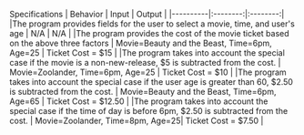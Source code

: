 Specifications
| Behavior |  Input   |  Output  |
|----------|:--------:|:--------:|
|The program provides fields for the user to select a movie, time, and user's age | N/A | N/A |
|The program provides the cost of the movie ticket based on the above three factors | Movie=Beauty and the Beast, Time=6pm, Age=25 | Ticket Cost = $15 |
|The program takes into account the special case if the movie is a non-new-release, $5 is subtracted from the cost. | Movie=Zoolander, Time=6pm, Age=25 | Ticket Cost = $10 |
|The program takes into account the special case if the user age is greater than 60, $2.50 is subtracted from the cost. | Movie=Beauty and the Beast, Time=6pm, Age=65 | Ticket Cost = $12.50 |
|The program takes into account the special case if the time of day is before 6pm, $2.50 is subtracted from the cost. | Movie=Zoolander, Time=8pm, Age=25| Ticket Cost = $7.50 |
